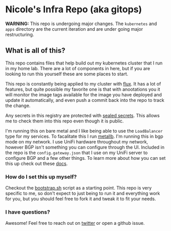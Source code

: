 # Nicole's Infra Repo (aka gitops)

**WARNING:** This repo is undergoing major changes. The `kubernetes` and `apps`
directory are the current iteration and are under going major restructuring.

## What is all of this?

This repo contains files that help build out my kubernetes cluster that I run in
my home lab. There are a lot of components in here, but if you are looking to
run this yourself these are some places to start.

This repo is constantly being applied to my cluster with
[flux]. It has a lot of features, but quite possible my favorite one is that
with anootations you it will monitor the image tags available for the image you
have deployed and update it automatically, and even push a commit back into the
repo to track the change.

Any secrets in this registry are protected with [sealed secrets]. This allows me
to check them into this repo even though it is public.

I'm running this on bare metal and I like being able to use the `LoadBalancer`
type for my services. To facalitate this I run [metallb]. I'm running this in
bgp mode on my network. I use UniFi hardware throughout my network, however BGP
isn't something you can configure through the UI. Included in the repo is the
`config.gateway.json` that I use on my UniFi server to configure BGP and a few
other things. To learn more about how you can set this up check out these
[docs][usg-config].

### How do I set this up myself?
Checkout the [bootstrap.sh] script as a starting point. This repo is very
specific to me, so don't expect to just being to run it and everything work for
you, but you should feel free to fork it and tweak it to fit your needs.

### I have questions?
Awesome! Feel free to reach out on [twitter] or open a github issue.


[flux]: https://github.com/weaveworks/flux
[sealed secrets]: https://github.com/bitnami-labs/sealed-secrets/
[metallb]: https://github.com/google/metallb/
[usg-config]: https://help.ubnt.com/hc/en-us/articles/215458888-UniFi-How-to-further-customize-USG-configuration-with-config-gateway-json
[bootstrap.sh]: bootstrap.sh
[twitter]: https://twitter.com/nicolerenee3810
